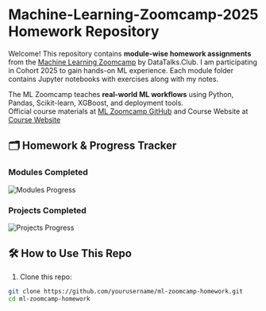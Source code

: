 # Machine-Learning-Zoomcamp-2025 Homework Repository

Welcome! This repository contains **module-wise homework assignments** from the [Machine Learning Zoomcamp](https://github.com/DataTalksClub/mlzoomcamp) by DataTalks.Club. I am participating in Cohort 2025 to gain hands-on ML experience. Each module folder contains Jupyter notebooks with exercises along with my notes.

The ML Zoomcamp teaches **real-world ML workflows** using Python, Pandas, Scikit-learn, XGBoost, and deployment tools.  
Official course materials at [ML Zoomcamp GitHub](https://github.com/DataTalksClub/mlzoomcamp) and Course Website at [Course Website](https://mlzoomcamp.com/)

## 🗂️ Homework & Progress Tracker

### Modules Completed
![Modules Progress](https://img.shields.io/badge/Modules-1%2F10-blue)  

### Projects Completed
![Projects Progress](https://img.shields.io/badge/Projects-0%2F2-lightgrey)

## 🛠️ How to Use This Repo
1. Clone this repo:
```bash
git clone https://github.com/yourusername/ml-zoomcamp-homework.git
cd ml-zoomcamp-homework
